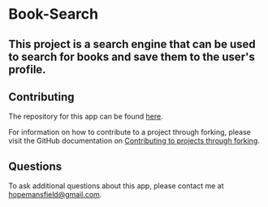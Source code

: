 # Book-Search

## This project is a search engine that can be used to search for books and save them to the user's profile.

## Contributing

The repository for this app can be found [here](https://github.com/heyitsthatgirl/README-Generator).

For information on how to contribute to a project through forking, please visit the 
GitHub documentation on [Contributing to projects through forking](https://docs.github.com/en/get-started/quickstart/contributing-to-projects).

## Questions
    
To ask additional questions about this app, please contact me at hopemansfield@gmail.com.


